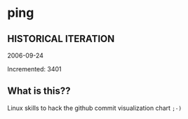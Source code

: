# ping

## HISTORICAL ITERATION
2006-09-24

Incremented: 3401

## What is this?? 
Linux skills to hack the github commit visualization chart `;-)`
